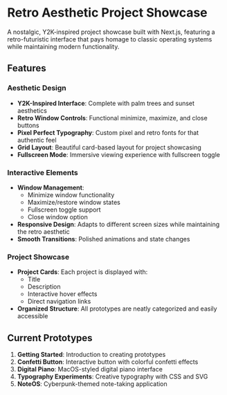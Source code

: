 # Retro Aesthetic Project Showcase

A nostalgic, Y2K-inspired project showcase built with Next.js, featuring a retro-futuristic interface that pays homage to classic operating systems while maintaining modern functionality.

## Features

### Aesthetic Design
- **Y2K-Inspired Interface**: Complete with palm trees and sunset aesthetics
- **Retro Window Controls**: Functional minimize, maximize, and close buttons
- **Pixel Perfect Typography**: Custom pixel and retro fonts for that authentic feel
- **Grid Layout**: Beautiful card-based layout for project showcasing
- **Fullscreen Mode**: Immersive viewing experience with fullscreen toggle

### Interactive Elements
- **Window Management**: 
  - Minimize window functionality
  - Maximize/restore window states
  - Fullscreen toggle support
  - Close window option
- **Responsive Design**: Adapts to different screen sizes while maintaining the retro aesthetic
- **Smooth Transitions**: Polished animations and state changes

### Project Showcase
- **Project Cards**: Each project is displayed with:
  - Title
  - Description
  - Interactive hover effects
  - Direct navigation links
- **Organized Structure**: All prototypes are neatly categorized and easily accessible

## Current Prototypes

1. **Getting Started**: Introduction to creating prototypes
2. **Confetti Button**: Interactive button with colorful confetti effects
3. **Digital Piano**: MacOS-styled digital piano interface
4. **Typography Experiments**: Creative typography with CSS and SVG
5. **NoteOS**: Cyberpunk-themed note-taking application